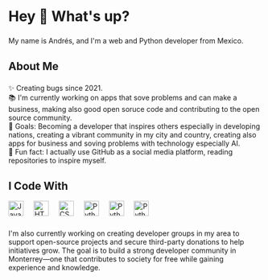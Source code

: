 <h1 align="left">Hey 👋 What's up?</h1>

###

<p align="left">My name is Andrés, and I'm a web and Python developer from Mexico.</p>

###

<h2 align="left">About Me</h2>

###

<p align="left">
✨ Creating bugs since 2021.<br>
📚 I'm currently working on apps that sove problems and can make a business, making also good open soruce code and contributing to the open source community.<br>
🎯 Goals: Becoming a developer that inspires others especially in developing nations, creating a vibrant community in my city and country, creating also apps for business and soving problems with technology especially AI.<br>
🎲 Fun fact: I actually use GitHub as a social media platform, reading repositories to inspire myself.
</p>

###

<h2 align="left">I Code With</h2>

<div align="left">
  <img src="https://cdn.jsdelivr.net/gh/devicons/devicon/icons/javascript/javascript-original.svg" height="30" alt="JavaScript logo" />
  <img width="12" />
  <img src="https://cdn.jsdelivr.net/gh/devicons/devicon/icons/html5/html5-original.svg" height="30" alt="HTML5 logo" />
  <img width="12" />
  <img src="https://cdn.jsdelivr.net/gh/devicons/devicon/icons/css3/css3-original.svg" height="30" alt="CSS3 logo" />
  <img width="12" />
  <img src="https://cdn.jsdelivr.net/gh/devicons/devicon/icons/python/python-original.svg" height="30" alt="Python logo" />
  <img width="12" />
  <img src="https://cdn.jsdelivr.net/gh/devicons/devicon@latest/icons/react/react-original.svg" height="30" alt="Python logo" />
  <img width="12" />
  <img src="https://cdn.jsdelivr.net/gh/devicons/devicon@latest/icons/go/go-original.svg" height="30" alt="Python logo" />
</div>

###

<p align="left">
I'm also currently working on creating developer groups in my area to support open-source projects and secure third-party donations to help initiatives grow. The goal is to build a strong developer community in Monterrey—one that contributes to society for free while gaining experience and knowledge.
</p>


